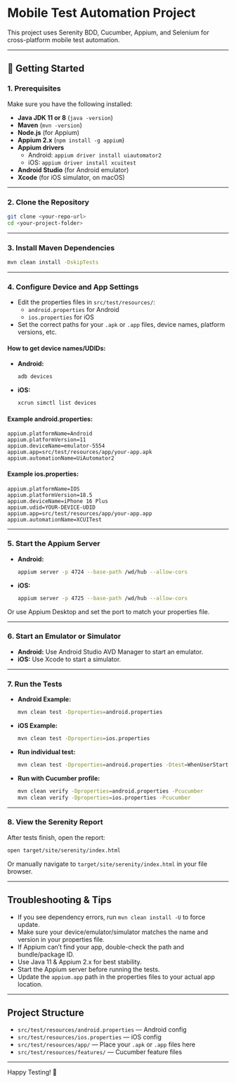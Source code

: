 # Mobile Test Automation Project

This project uses Serenity BDD, Cucumber, Appium, and Selenium for cross-platform mobile test automation.

---

## 🚀 Getting Started

### 1. Prerequisites
Make sure you have the following installed:
- **Java JDK 11 or 8** (`java -version`)
- **Maven** (`mvn -version`)
- **Node.js** (for Appium)
- **Appium 2.x** (`npm install -g appium`)
- **Appium drivers**
  - Android: `appium driver install uiautomator2`
  - iOS: `appium driver install xcuitest`
- **Android Studio** (for Android emulator)
- **Xcode** (for iOS simulator, on macOS)

---

### 2. Clone the Repository
```sh
git clone <your-repo-url>
cd <your-project-folder>
```

---

### 3. Install Maven Dependencies
```sh
mvn clean install -DskipTests
```

---

### 4. Configure Device and App Settings
- Edit the properties files in `src/test/resources/`:
  - `android.properties` for Android
  - `ios.properties` for iOS
- Set the correct paths for your `.apk` or `.app` files, device names, platform versions, etc.

#### **How to get device names/UDIDs:**
- **Android:**
  ```sh
  adb devices
  ```
- **iOS:**
  ```sh
  xcrun simctl list devices
  ```

#### **Example android.properties:**
```
appium.platformName=Android
appium.platformVersion=11
appium.deviceName=emulator-5554
appium.app=src/test/resources/app/your-app.apk
appium.automationName=UiAutomator2
```

#### **Example ios.properties:**
```
appium.platformName=IOS
appium.platformVersion=18.5
appium.deviceName=iPhone 16 Plus
appium.udid=YOUR-DEVICE-UDID
appium.app=src/test/resources/app/your-app.app
appium.automationName=XCUITest
```

---

### 5. Start the Appium Server
- **Android:**
  ```sh
  appium server -p 4724 --base-path /wd/hub --allow-cors
  ```
- **iOS:**
  ```sh
  appium server -p 4725 --base-path /wd/hub --allow-cors
  ```
Or use Appium Desktop and set the port to match your properties file.

---

### 6. Start an Emulator or Simulator
- **Android:** Use Android Studio AVD Manager to start an emulator.
- **iOS:** Use Xcode to start a simulator.

---

### 7. Run the Tests
- **Android Example:**
  ```sh
  mvn clean test -Dproperties=android.properties
  ```
- **iOS Example:**
  ```sh
  mvn clean test -Dproperties=ios.properties
  ```
- **Run individual test:**
  ```sh
  mvn clean test -Dproperties=android.properties -Dtest=WhenUserStartAppStory
  ```
- **Run with Cucumber profile:**
  ```sh
  mvn clean verify -Dproperties=android.properties -Pcucumber
  mvn clean verify -Dproperties=ios.properties -Pcucumber
  ```

---

### 8. View the Serenity Report
After tests finish, open the report:
```sh
open target/site/serenity/index.html
```
Or manually navigate to `target/site/serenity/index.html` in your file browser.

---

## Troubleshooting & Tips
- If you see dependency errors, run `mvn clean install -U` to force update.
- Make sure your device/emulator/simulator matches the name and version in your properties file.
- If Appium can’t find your app, double-check the path and bundle/package ID.
- Use Java 11 & Appium 2.x for best stability.
- Start the Appium server before running the tests.
- Update the `appium.app` path in the properties files to your actual app location.

---

## Project Structure
- `src/test/resources/android.properties` — Android config
- `src/test/resources/ios.properties` — iOS config
- `src/test/resources/app/` — Place your `.apk` or `.app` files here
- `src/test/resources/features/` — Cucumber feature files

---

Happy Testing! 🚀 